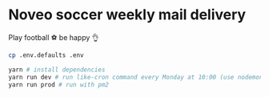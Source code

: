 # Noveo soccer weekly mail delivery

Play football :soccer: be happy :ok_hand:

```bash
cp .env.defaults .env

yarn # install dependencies
yarn run dev # run like-cron command every Monday at 10:00 (use nodemon)
yarn run prod # run with pm2
```
